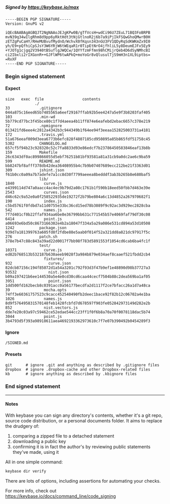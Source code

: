 ##### Signed by https://keybase.io/max
```
-----BEGIN PGP SIGNATURE-----
Version: GnuPG v2

iQEcBAABAgAGBQJT2NgNAAoJEJgKPw0B/gTfVcsH+wdCi96U7ZEuL71BQ3FoBRPB
mvN39q34wIlgRhm8d9pp6yRktHdt3tNjGtlnoR2j6b7a9iPjIkFSQwGhoQMwrB0H
zETZgPuCaHY/RHeMUBvufMydnO/WchvX0fKqsn343nGU3FV1QDyRqSdKWKmZx9I0
yh/E9+pQfhiCpSJsY3W6YRjW6tWEqaR1r0TipEtNrO4jfhliL5y8DeumEJFx5Ey9
+YJOTg1cjgq2V3940tBSuflgJWQCw/1QYYfzmFfmn98hCMijrQeb4D6dSyNMhcBI
ci2Ibxli2rIXGonR++GJFlWP6twAPkQ+moYoGr8vQlusulTjS9mH3n1XL9iptbs=
=RxXF
-----END PGP SIGNATURE-----

```

<!-- END SIGNATURES -->

### Begin signed statement 

#### Expect

```
size   exec  file                 contents                                                        
             ./                                                                                   
33             .gitignore         044a875c16eed65b7485565a6eef29167ffab92b5ee4247a5e9f3b8203faf405
103            .min-wd            5b779cd77bc3f45bce80c1f7d4aeea4b11ff874e6eafebd2ebac6657c378e219
72             .npmignore         013421fd6eee4c2812a4342b3c944349b1f64ee94f3eeaa152825003731a4181
172            .travis.yml        51a676eeaf009d3eea6773b6efc828f4807185cd950895a85b865fdf51758c45
5302           CHANGELOG.md       657cf5f94b23c928320c52c7fa8833d93e86edcf7b23786450583846eaf13b8b
159            Makefile           26c6343df0ac899866055d5ebf76251b81bf93581a81a31cb9a0dc2ae6c9ba59
599            README.md          bb8247bf8afff378db42dea36408955b4c7b9b07407689ecc212be21f3363d01
309            jshint.json        f61b0cc0a09a7b7adefe7a1cc8d30f7799aeeea8bedddf3ab3b265b8e680baf5
               lib/                                                                               
1840             curve.js         e4399114d747a0aacc4ac4ec9b79d2a08c1761b1f590b18eed50fbb7d463e39e
2543             curves.json      d46c62c9a52e0a0f258522935de19272f2b79be804a6c13d4852a267970682f1
190              index.js         c5bd5761f0fdbd7a11d0755e33bc36cd15ed78b3089f9c92ac3d929ec2828cba
542              names.js         7f7d401cf0b22ffaf934aa6be8e36799bb631c771545b57e4069faf79df30c08
6414             point.js         a06693e6bd50c8673166302e4b2a18047f334a5a29a086e531cd894a53d10508
1242           package.json       939d7a181399763a605fd8f2fdbe88e5aab0f014f52a321dd8a821dc97917f5c
276            patch.sh           378e7b47c88c843a39ad22d0017f7bb98f783d5891553f1054cd6cab6ba4fc1f
               test/                                                                              
10371            curve.js         ed82b768513b532187b630aeeb9028f3a984b879e034aef8caaef521fbdd2cb4
                 fixtures/                                                                        
932                curve.json     82dcb87156c194f85072d1a54a3201c792f93d3f47b9ef1e48890d98b37727a3
93532              nist.json      b09a197421b6ee144530a5e4e0cd30cd6caa44cecf7504b88c2dea569ba1af05
3951               point.json     1dd500fd162becb8c0391acc0a56177becdfa2d1117f2ce7bfacc26a1d7a48ca
39               mocha.opts       74ff3e60361757523c9cacc452540490fb2deec1bace92f82b12c06702a4e1ba
1026             names.js         8d9f576495831570148feb1428fcbfd7d678597f903fe052842973149d282e2b
852              nist.vectors.js  dde7e20c03a97c59462ce52edae544cc23ff1f0f6b8a70a70f0078118dac5b74
3044             point.js         3b4793d5f393a98918611aea4692193362973610c7f7e07b390492b0454289f3
```

#### Ignore

```
/SIGNED.md
```

#### Presets

```
git      # ignore .git and anything as described by .gitignore files
dropbox  # ignore .dropbox-cache and other Dropbox-related files    
kb       # ignore anything as described by .kbignore files          
```

<!-- summarize version = 0.0.9 -->

### End signed statement

<hr>

#### Notes

With keybase you can sign any directory's contents, whether it's a git repo,
source code distribution, or a personal documents folder. It aims to replace the drudgery of:

  1. comparing a zipped file to a detached statement
  2. downloading a public key
  3. confirming it is in fact the author's by reviewing public statements they've made, using it

All in one simple command:

```bash
keybase dir verify
```

There are lots of options, including assertions for automating your checks.

For more info, check out https://keybase.io/docs/command_line/code_signing